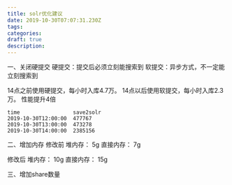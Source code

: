 ```yaml
---
title: solr优化建议 
date: 2019-10-30T07:07:31.230Z
tags: 
categories:
draft: true
description: 
---
```




一、关闭硬提交
硬提交：提交后必须立刻能搜索到
软提交：异步方式，不一定能立刻搜索到

14点之前使用硬提交，每小时入库4.7万。
14点以后使用软提交，每小时入库2.3万。
性能提升4倍

```accesslog
time                 save2solr
2019-10-30T12:00:00  477767      
2019-10-30T13:00:00  473278      
2019-10-30T14:00:00  2385156     
```

二、增加内存
修改前
堆内存：   5g
直接内存： 7g


修改后
堆内存：   10g
直接内存： 15g

三、增加share数量



